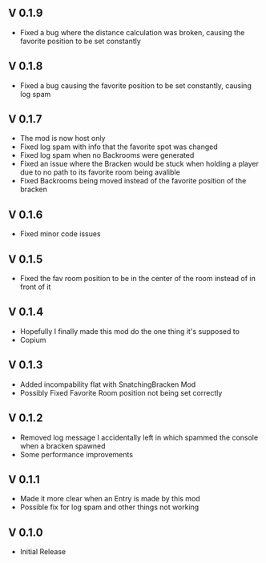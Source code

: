 ## V 0.1.9
- Fixed a bug where the distance calculation was broken, causing the favorite position to be set constantly

## V 0.1.8
- Fixed a bug causing the favorite position to be set constantly, causing log spam

## V 0.1.7
- The mod is now host only
- Fixed log spam with info that the favorite spot was changed
- Fixed log spam when no Backrooms were generated
- Fixed an issue where the Bracken would be stuck when holding a player due to no path to its favorite room being avalible
- Fixed Backrooms being moved instead of the favorite position of the bracken

## V 0.1.6
- Fixed minor code issues

## V 0.1.5
- Fixed the fav room position to be in the center of the room instead of in front of it

## V 0.1.4
- Hopefully I finally made this mod do the one thing it's supposed to
- Copium

## V 0.1.3
- Added incompability flat with SnatchingBracken Mod
- Possibly Fixed Favorite Room position not being set correctly

## V 0.1.2
- Removed log message I accidentally left in which spammed the console when a bracken spawned
- Some performance improvements

## V 0.1.1
- Made it more clear when an Entry is made by this mod
- Possible fix for log spam and other things not working

## V 0.1.0
- Initial Release